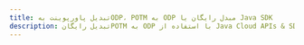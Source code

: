 ---title: تبدیل پاورپوینت بهODP، POTM به ODP مبدل رایگان یا Java SDKdescription: تبدیل رایگانPOTM به ODP با استفاده از Java Cloud APIs & SDK. همچنین اسناد Microsoft PowerPoint را در Cloud ایجاد، ویرایش و رندر کنید.---